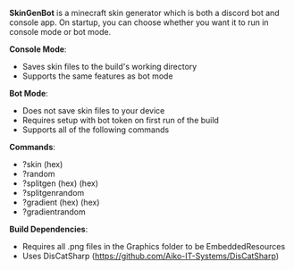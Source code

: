 **SkinGenBot** is a minecraft skin generator which is both a discord bot and console app.
On startup, you can choose whether you want it to run in console mode or bot mode.

**Console Mode**:
- Saves skin files to the build's working directory
- Supports the same features as bot mode

**Bot Mode**:
- Does not save skin files to your device
- Requires setup with bot token on first run of the build
- Supports all of the following commands

**Commands**:
- ?skin (hex)
- ?random
- ?splitgen (hex) (hex)
- ?splitgenrandom
- ?gradient (hex) (hex)
- ?gradientrandom

**Build Dependencies**:
- Requires all .png files in the Graphics folder to be EmbeddedResources
- Uses DisCatSharp (https://github.com/Aiko-IT-Systems/DisCatSharp)
